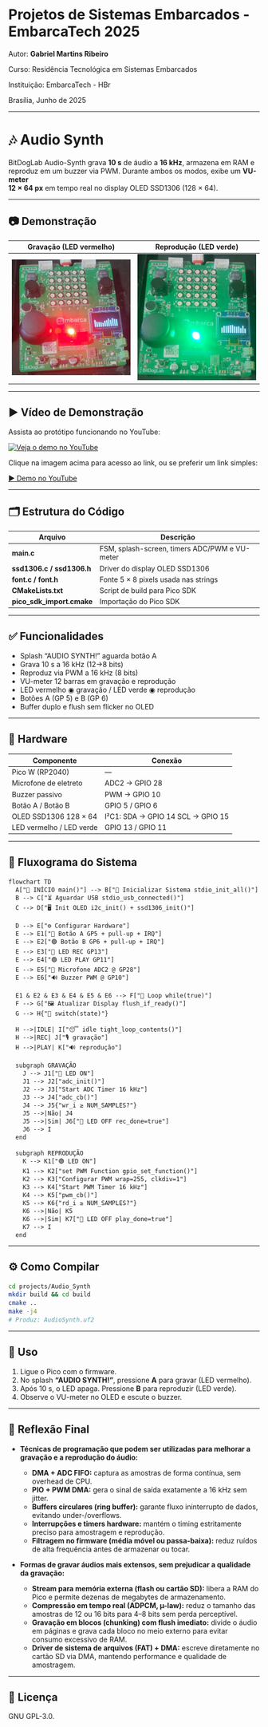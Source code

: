 
# Projetos de Sistemas Embarcados - EmbarcaTech 2025

Autor: **Gabriel Martins Ribeiro**

Curso: Residência Tecnológica em Sistemas Embarcados

Instituição: EmbarcaTech - HBr

Brasília, Junho de 2025

---

# 🎶 Audio Synth

BitDogLab Audio-Synth grava **10 s** de áudio a **16 kHz**, armazena em RAM e
reproduz em um buzzer via PWM. Durante ambos os modos, exibe um **VU-meter  
12 × 64 px** em tempo real no display OLED SSD1306 (128 × 64).

---

## 📷 Demonstração

| Gravação (LED vermelho)         | Reprodução (LED verde)        |
| :-----------------------------: | :---------------------------: |
| ![Rec](img/REC_vermelho.jpg)            | ![Play](img/PLAY_verde.jpg)        |



---

## ▶ Vídeo de Demonstração

Assista ao protótipo funcionando no YouTube:

[![Veja o demo no YouTube](https://img.youtube.com/vi/sCS0l5j58IU/0.jpg)](https://youtube.com/shorts/sCS0l5j58IU?feature=share)

Clique na imagem acima para acesso ao link, ou  se preferir um link simples:

[▶ Demo no YouTube](https://youtube.com/shorts/sCS0l5j58IU?feature=share)

---


## 🗂 Estrutura do Código

| Arquivo                       | Descrição                                  |
| ----------------------------- | ------------------------------------------ |
| **main.c**                    | FSM, splash-screen, timers ADC/PWM e VU-meter |
| **ssd1306.c / ssd1306.h**     | Driver do display OLED SSD1306             |
| **font.c / font.h**           | Fonte 5 × 8 pixels usada nas strings       |
| **CMakeLists.txt**            | Script de build para Pico SDK              |
| **pico_sdk_import.cmake**     | Importação do Pico SDK                     |

---

## ✅ Funcionalidades

- Splash “AUDIO SYNTH!” aguarda botão A  
- Grava 10 s a 16 kHz (12→8 bits)  
- Reproduz via PWM a 16 kHz (8 bits)  
- VU-meter 12 barras em gravação e reprodução  
- LED vermelho ◉ gravação / LED verde ◉ reprodução  
- Botões A (GP 5) e B (GP 6)  
- Buffer duplo e flush sem flicker no OLED

---

## 🔧 Hardware

| Componente                     | Conexão                         |
| -----------------------------  | ------------------------------  |
| Pico W (RP2040)                | —                                |
| Microfone de eletreto          | ADC2 → GPIO 28                   |
| Buzzer passivo                 | PWM → GPIO 10                    |
| Botão A / Botão B              | GPIO 5 / GPIO 6                  |
| OLED SSD1306 128 × 64          | I²C1: SDA → GPIO 14  SCL → GPIO 15 |
| LED vermelho / LED verde       | GPIO 13 / GPIO 11                |

---
## 🔄 Fluxograma do Sistema

```mermaid
flowchart TD
  A["🚀 INÍCIO main()"] --> B["📡 Inicializar Sistema stdio_init_all()"]
  B --> C["⏳ Aguardar USB stdio_usb_connected()"]
  C --> D["🖥️ Init OLED i2c_init() + ssd1306_init()"]

  D --> E["⚙️ Configurar Hardware"]
  E --> E1["🔴 Botão A GP5 + pull-up + IRQ"]
  E --> E2["🟢 Botão B GP6 + pull-up + IRQ"]
  E --> E3["🔴 LED REC GP13"]
  E --> E4["🟢 LED PLAY GP11"]
  E --> E5["🎤 Microfone ADC2 @ GP28"]
  E --> E6["🔊 Buzzer PWM @ GP10"]

  E1 & E2 & E3 & E4 & E5 & E6 --> F["🔄 Loop while(true)"]
  F --> G["🖼️ Atualizar Display flush_if_ready()"]
  G --> H{"🎯 switch(state)"}

  H -->|IDLE| I["😴 idle tight_loop_contents()"]
  H -->|REC| J["🎙️ gravação"]
  H -->|PLAY| K["🔊 reprodução"]

  subgraph GRAVAÇÃO
    J --> J1["🔴 LED ON"]
    J1 --> J2["adc_init()"]
    J2 --> J3["Start ADC Timer 16 kHz"]
    J3 --> J4["adc_cb()"]
    J4 --> J5{"wr_i ≥ NUM_SAMPLES?"}
    J5 -->|Não| J4
    J5 -->|Sim| J6["🔹 LED OFF rec_done=true"]
    J6 --> I
  end

  subgraph REPRODUÇÃO
    K --> K1["🟢 LED ON"]
    K1 --> K2["set PWM Function gpio_set_function()"]
    K2 --> K3["Configurar PWM wrap=255, clkdiv=1"]
    K3 --> K4["Start PWM Timer 16 kHz"]
    K4 --> K5["pwm_cb()"]
    K5 --> K6{"rd_i ≥ NUM_SAMPLES?"}
    K6 -->|Não| K5
    K6 -->|Sim| K7["🔹 LED OFF play_done=true"]
    K7 --> I
  end

```


---

## ⚙️ Como Compilar

```bash
cd projects/Audio_Synth
mkdir build && cd build
cmake ..
make -j4
# Produz: AudioSynth.uf2
```
---

## 🚀 Uso

1. Ligue o Pico com o firmware.  
2. No splash **“AUDIO SYNTH!”**, pressione **A** para gravar (LED vermelho).  
3. Após 10 s, o LED apaga. Pressione **B** para reproduzir (LED verde).  
4. Observe o VU-meter no OLED e escute o buzzer.  

---

## 💭 Reflexão Final

- **Técnicas de programação que podem ser utilizadas para melhorar a gravação e a reprodução do áudio:**  
  - **DMA + ADC FIFO:** captura as amostras de forma contínua, sem overhead de CPU.  
  - **PIO + PWM DMA:** gera o sinal de saída exatamente a 16 kHz sem jitter.  
  - **Buffers circulares (ring buffer):** garante fluxo ininterrupto de dados, evitando under-/overflows.  
  - **Interrupções e timers hardware:** mantém o timing estritamente preciso para amostragem e reprodução.  
  - **Filtragem no firmware (média móvel ou passa-baixa):** reduz ruídos de alta frequência antes de armazenar ou tocar.

- **Formas de gravar áudios mais extensos, sem prejudicar a qualidade da gravação:**  
  - **Stream para memória externa (flash ou cartão SD):** libera a RAM do Pico e permite dezenas de megabytes de armazenamento.  
  - **Compressão em tempo real (ADPCM, µ-law):** reduz o tamanho das amostras de 12 ou 16 bits para 4–8 bits sem perda perceptível.  
  - **Gravação em blocos (chunking) com flush imediato:** divide o áudio em páginas e grava cada bloco no meio externo para evitar consumo excessivo de RAM.  
  - **Driver de sistema de arquivos (FAT) + DMA:** escreve diretamente no cartão SD via DMA, mantendo performance e qualidade de amostragem.

---

## 📜 Licença
GNU GPL-3.0.

